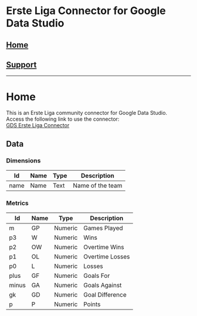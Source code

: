 # Erste Liga Connector for Google Data Studio

## [Home](https://szzsa.github.io/erste-liga-connector)
## [Support](https://szzsa.github.io/erste-liga-connector/support)
______________________________________
# Home
This is an Erste Liga community connector for Google Data Studio.<br>
Access the following link to use the connector:<br>
[GDS Erste Liga Connector](https://datastudio.google.com/datasources/create?connectorId=AKfycbyBEnYzLLPFE-3NxZEpA13XrISTTbV0WHI_sl-CVLA)

## Data

### Dimensions
<table>
  <thead>
    <th>Id</th>
    <th>Name</th>
    <th>Type</th>
    <th>Description</th>
  </thead>
  <tr>
    <td>name</td>
    <td>Name</td>
    <td>Text</td>
    <td>Name of the team</td>
  </tr>
</table>

### Metrics
<table>
  <thead>
    <th>Id</th>
    <th>Name</th>
    <th>Type</th>
    <th>Description</th>
  </thead>
  <tr>
    <td>m</td>
    <td>GP</td>
    <td>Numeric</td>
    <td>Games Played</td>
  </tr>
  <tr>
    <td>p3</td>
    <td>W</td>
    <td>Numeric</td>
    <td>Wins</td>
  </tr>
  <tr>
    <td>p2</td>
    <td>OW</td>
    <td>Numeric</td>
    <td>Overtime Wins</td>
  </tr>
  <tr>
    <td>p1</td>
    <td>OL</td>
    <td>Numeric</td>
    <td>Overtime Losses</td>
  </tr>
  <tr>
    <td>p0</td>
    <td>L</td>
    <td>Numeric</td>
    <td>Losses</td>
  </tr>
  <tr>
    <td>plus</td>
    <td>GF</td>
    <td>Numeric</td>
    <td>Goals For</td>
  </tr>
  <tr>
    <td>minus</td>
    <td>GA</td>
    <td>Numeric</td>
    <td>Goals Against</td>
  </tr>
  <tr>
    <td>gk</td>
    <td>GD</td>
    <td>Numeric</td>
    <td>Goal Difference</td>
  </tr>
  <tr>
    <td>p</td>
    <td>P</td>
    <td>Numeric</td>
    <td>Points</td>
  </tr>
</table>